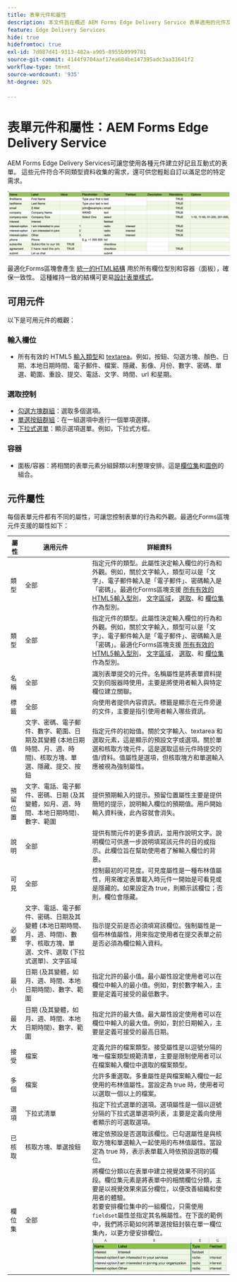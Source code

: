 ```yaml
---
title: 表單元件和屬性
description: 本文件旨在概述 AEM Forms Edge Delivery Service 表單適用的元件及其屬性。
feature: Edge Delivery Services
hide: true
hidefromtoc: true
exl-id: 7d087d41-9313-482a-a905-8955b0999781
source-git-commit: 4144f9704aaf17ea684be147395adc3aa31641f2
workflow-type: tm+mt
source-wordcount: '935'
ht-degree: 92%

---
```


# 表單元件和屬性：AEM Forms Edge Delivery Service

AEM Forms Edge Delivery Services可讓您使用各種元件建立好記且互動式的表單。 這些元件符合不同類型資料收集的需求，還可供您輕鬆自訂以滿足您的特定需求。


![含有部份元件和屬性的試算表範本](/help/edge/assets/sample-form-in-spreadsheet.png)

最適化Forms區塊會產生 [統一的HTML結構](/help/edge/docs/forms/style-theme-forms.md) 用於所有欄位型別和容器（面板），確保一致性。 這種維持一致的結構可更易[設計表單樣式](/help/edge/docs/forms/style-theme-forms.md)。

## 可用元件

以下是可用元件的概觀：

### 輸入欄位

* 所有有效的 HTML5 [輸入類型](https://developer.mozilla.org/en-US/docs/Web/HTML/Element/input#input_types)和 [textarea](https://developer.mozilla.org/en-US/docs/Web/HTML/Element/textarea)。例如，按鈕、勾選方塊、顏色、日期、本地日期時間、電子郵件、檔案、隱藏、影像、月份、數字、密碼、單選、範圍、重設、提交、電話、文字、時間、url 和星期。

### 選取控制

* [勾選方塊群組](https://developer.mozilla.org/en-US/docs/Web/HTML/Element/input/checkbox)：選取多個選項。
* [單選按鈕群組](https://developer.mozilla.org/en-US/docs/Web/HTML/Element/input/radio)：在一組選項中進行一個單項選擇。
* [下拉式選單](https://developer.mozilla.org/en-US/docs/Web/HTML/Element/select)：顯示選項選單。例如，下拉式方框。

### 容器

* 面板/容器：將相關的表單元素分組歸類以利整理安排。這是[欄位集](https://developer.mozilla.org/en-US/docs/Web/HTML/Element/fieldset)和[圖例](https://developer.mozilla.org/en-US/docs/Web/HTML/Element/legend)的組合。


## 元件屬性

每個表單元件都有不同的屬性，可讓您控制表單的行為和外觀。最適化Forms區塊元件支援的屬性如下：


| 屬性 | 適用元件 | 詳細資料 |
|--------------|------------------------------|----------------------------------------------------------------------|
| 類型 | 全部 | 指定元件的類型。此屬性決定輸入欄位的行為和外觀。例如，關於文字輸入，類型可以是「文字」、電子郵件輸入是「電子郵件」、密碼輸入是「密碼」。最適化Forms區塊支援  <a href="https://developer.mozilla.org/en-US/docs/Web/HTML/Element/input#input_types">所有有效的HTML5輸入型別</a>， <a href="https://developer.mozilla.org/en-US/docs/Web/HTML/Element/textarea">文字區域</a>， <a href="https://developer.mozilla.org/en-US/docs/Web/HTML/Element/select">選取</a>、和 <a href="https://developer.mozilla.org/en-US/docs/Web/HTML/Element/fieldset">欄位集</a> 作為型別。 |
| 類型 | 全部 | 指定元件的類型。此屬性決定輸入欄位的行為和外觀。例如，關於文字輸入，類型可以是「文字」、電子郵件輸入是「電子郵件」、密碼輸入是「密碼」。最適化Forms區塊支援  <a href="https://developer.mozilla.org/en-US/docs/Web/HTML/Element/input#input_types">所有有效的HTML5輸入型別</a>， <a href="https://developer.mozilla.org/en-US/docs/Web/HTML/Element/textarea">文字區域</a>， <a href="https://developer.mozilla.org/en-US/docs/Web/HTML/Element/select">選取</a>、和 <a href="https://developer.mozilla.org/en-US/docs/Web/HTML/Element/fieldset">欄位集</a> 作為型別。 |
| 名稱 | 全部 | 識別表單提交的元件。名稱屬性是將表單資料提交到伺服器時使用，主要是將使用者輸入與特定欄位建立關聯。 |
| 標籤 | 全部 | 向使用者提供內容資訊。標籤是顯示在元件旁邊的文件，主要是指引使用者輸入哪些資訊。 |
| 值 | 文字、密碼、電子郵件、數字、範圍、日期及其變體 (本地日期時間、月、週、時間)、核取方塊、單選、隱藏、提交、按鈕 | 指定元件的初始值。關於文字輸入、textarea 和選取元素，這是顯示的預設文字或選項。關於單選和核取方塊元件，這是選取這些元件時提交的值/資料。值屬性是選項，但核取塊方和單選輸入應被視為強制屬性。 |
| 預留位置 | 文字、電話、電子郵件、密碼、日期 (及其變體，如月、週、時間、本地日期時間)、數字、範圍 | 提供預期輸入的提示。預留位置屬性主要是提供簡短的提示，說明輸入欄位的預期值。用戶開始輸入資料後，此內容就會消失。 |
| 說明 | 全部 | 提供有關元件的更多資訊，並用作說明文字。說明欄位可供進一步說明填寫該元件的目的或指示。此欄位旨在幫助使用者了解輸入欄位的背景。 |
| 可見 | 全部 | 控制最初的可見度。可見度屬性是一種布林值屬性，用來確定表單載入時元件一開始是可看見或是隱藏的。如果設定為 true，則顯示該欄位；否則，欄位會隱藏。 |
| 必要 | 文字、電話、電子郵件、密碼、日期及其變體 (本地日期時間、月、週、時間)、數字、核取方塊、單選、文件、選取 (下拉式選單)、文字區域 | 指示提交前是否必須填寫該欄位。強制屬性是一個布林值屬性，用來指定使用者在提交表單之前是否必須為欄位輸入資料。 |
| 最小 | 日期 (及其變體，如月、週、時間、本地日期時間)、數字、範圍 | 指定允許的最小值。最小屬性設定使用者可以在欄位中輸入的最小值。例如，對於數字輸入，主要是定義可接受的最低數字。 |
| 最大 | 日期 (及其變體，如月、週、時間、本地日期時間)、數字、範圍 | 指定允許的最大值。最大屬性設定使用者可以在欄位中輸入的最大值。例如，對於日期輸入，主要是定義可接受的最高日期。 |
| 接受 | 檔案 | 定義允許的檔案類型。接受屬性是以逗號分隔的唯一檔案類型規範清單，主要是限制使用者可以在檔案輸入欄位中選取的檔案類型。 |
| 多個 | 檔案 | 允許多重選取。多重屬性是與檔案輸入欄位一起使用的布林值屬性。當設定為 true 時，使用者可以選取一個以上的檔案。 |
| 選項 | 下拉式清單 | 指定下拉式選單的選項。選項屬性是一個以逗號分隔的下拉式選單選項列表，主要是定義向使用者顯示的可選取選項。 |
| 已核取 | 核取方塊、單選按鈕 | 確定依預設是否選取該欄位。已勾選屬性是與核取方塊和單選輸入一起使用的布林值屬性。當設定為 true 時，表示表單載入時依預設選取的欄位。 |
| 欄位集 | 全部 | 將欄位分類以在表單中建立視覺效果不同的區段。欄位集元素是將表單中的相關欄位分類，主要是以視覺效果來區分欄位，以便改善組織和使用者的體驗。</br> 若要安排欄位集中的一組欄位，只需使用`fieldset`屬性並指定其名稱屬性。在下面的範例中，我們將示範如何將單選按鈕封裝在單一欄位集內，以更方便安排欄位。![欄位集範例](/help/edge/assets/fieldset-example.png) |

